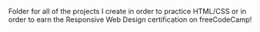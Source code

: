 Folder for all of the projects I create in order to practice HTML/CSS or in order to earn the Responsive Web Design certification on freeCodeCamp!
